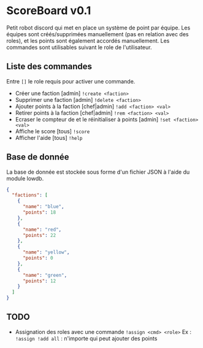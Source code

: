 # ScoreBoard v0.1

Petit robot discord qui met en place un système de point par équipe. Les équipes sont créés/supprimées manuellement (pas en relation avec des roles), et les points sont également accordés manuellement. Les commandes sont utilisables suivant le role de l'utilisateur.

## Liste des commandes

Entre `[]` le role requis pour activer une commande.

- Créer une faction [admin]
 `!create <faction>`
- Supprimer une faction [admin]
 `!delete <faction>`
- Ajouter <val> points à la faction <faction> [chef|admin]
 `!add <faction> <val>`
- Retirer <val> points à la faction <faction> [chef|admin]
 `!rem <faction> <val>`
- Ecraser le compteur de <faction> et le réinitialiser à <val> points [admin]
 `!set <faction> <val>`
- Affiche le score [tous]
 `!score`
- Afficher l'aide [tous]
 `!help`


## Base de donnée

La base de donnée est stockée sous forme d'un fichier JSON à l'aide du module lowdb.

```json
{
  "factions": [
    {
      "name": "blue",
      "points": 18
    },
    {
      "name": "red",
      "points": 22
    },
    {
      "name": "yellow",
      "points": 0
    },
    {
      "name": "green",
      "points": 12
    }
  ]
}
```

## TODO

- Assignation des roles avec une commande
 `!assign <cmd> <role>`
 Ex : `!assign !add all` : n'importe qui peut ajouter des points